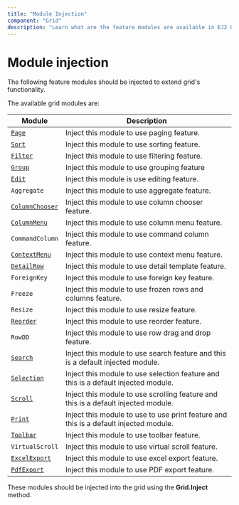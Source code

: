 ```yaml
---
title: "Module Injection"
component: "Grid"
description: "Learn what are the feature modules are available in EJ2 Grid."
---
```


# Module injection

The following feature modules should be injected to extend grid's functionality.

The available grid modules are:

| Module | Description |
|------|-------------|
| [`Page`](../api/grid/page)| Inject this module to use paging feature.|
| [`Sort`](../api/grid/sort)| Inject this module to use sorting feature.|
| [`Filter`](../api/grid/filter)| Inject this module to use filtering feature.|
| [`Group`](../api/grid/group)| Inject this module to use grouping feature|
| [`Edit`](../api/grid/edit)| Inject this module is use editing feature.|
| `Aggregate`| Inject this module to use aggregate feature.|
| [`ColumnChooser`](../api/grid/columnChooser)| Inject this module to use column chooser feature.|
| [`ColumnMenu`](../api/grid/#columnmenumodule)| Inject this module to use column menu feature.|
| `CommandColumn`| Inject this module to use command column feature.|
| [`ContextMenu`](../api/grid/contextMenu)| Inject this module to use context menu feature.|
| [`DetailRow`](../api/grid/detailRow)| Inject this module to use detail template feature.|
| `ForeignKey`| Inject this module to use foreign key feature.|
| `Freeze`| Inject this module to use frozen rows and columns feature.|
| `Resize`| Inject this module to use resize feature.|
| [`Reorder`](../api/grid/reorder)| Inject this module to use reorder feature.|
| `RowDD`| Inject this module to use row drag and drop feature.|
| [`Search`](../api/grid/search)| Inject this module to use search feature and this is a default injected module.|
| [`Selection`](../api/grid/selection)| Inject this module to use selection feature and this is a default injected module.|
| [`Scroll`](../api/grid/scroll)| Inject this module to use scrolling feature and this is a default injected module.|
| [`Print`](../api/grid/print)| Inject this module to use to use print feature and this is a default injected module.|
| [`Toolbar`](../api/grid/#toolbarmodule)| Inject this module to use toolbar feature.|
| `VirtualScroll`| Inject this module to use virtual scroll feature.|
| [`ExcelExport`](../api/grid/#excelexportmodule)| Inject this module to use excel export feature.|
| [`PdfExport`](../api/grid/#pdfexportmodule)| Inject this module to use PDF export feature.|

These modules should be injected into the grid using the **Grid.Inject** method.
